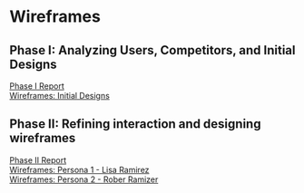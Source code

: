# Wireframes
## Phase I: Analyzing Users, Competitors, and Initial Designs
[Phase I Report](../phaseI/README.md)\
[Wireframes: Initial Designs](initialWireFrames/README.md)
## Phase II: Refining interaction and designing wireframes
[Phase II Report](../phaseII/README.md)\
[Wireframes: Persona 1 - Lisa Ramirez ](LisaRamirez/README.md)\
[Wireframes: Persona 2 - Rober Ramizer](RobertRamizer/README.md)